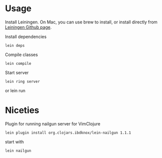 # Usage

Install Leiningen. On Mac, you can use brew to install, or install directly
from [Leiningen Github page](https://github.com/technomancy/leiningen).

Install dependencies

    lein deps

Compile classes

    lein compile

Start server

    lein ring server

or
    lein run

# Niceties

Plugin for running nailgun server for VimClojure

    lein plugin install org.clojars.ibdknox/lein-nailgun 1.1.1

start with

    lein nailgun
